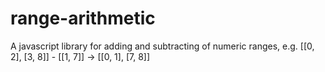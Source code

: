 # range-arithmetic
A javascript library for adding and subtracting of numeric ranges, e.g. [[0, 2], [3, 8]] - [[1, 7]] -> [[0, 1], [7, 8]]
